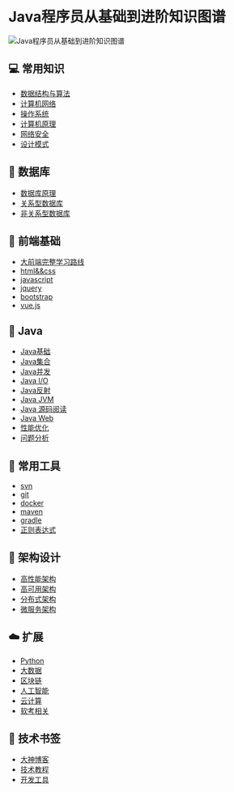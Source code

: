 &nbsp;&nbsp;

# Java程序员从基础到进阶知识图谱
![Java程序员从基础到进阶知识图谱](http://coderzcr.gitee.io/sensor-java-picture/pictures/Java程序员从基础到进阶知识图谱.png)

## 💻 常用知识
- [数据结构与算法](article/basic/dataStructureAndAlgorithm.md)
- [计算机网络](article/basic/network.md)
- [操作系统]()
- [计算机原理](article/basic/principlesOfComputer.md)
- [网络安全]()
- [设计模式]()

## 💾 数据库

- [数据库原理]()
- [关系型数据库]()
- [非关系型数据库]()

## 🎦 前端基础

- [大前端完整学习路线](http://www.codepoet.cn/%E5%A4%A7%E5%89%8D%E7%AB%AF%E5%AE%8C%E6%95%B4%E5%AD%A6%E4%B9%A0%E8%B7%AF%E7%BA%BF/)
- [html&&css](article/front/htmlandcss.md)
- [javascript](article/front/javascript.md)
- [jquery](article/front/jquery.md)
- [bootstrap](article/front/bootstrap.md)
- [vue.js](article/front/vue.js.md)


## 🎨 Java
- [Java基础]()
- [Java集合]()
- [Java并发]()
- [Java I/O]()
- [Java反射]()
- [Java JVM]()
- [Java 源码阅读]()
- [Java Web]()
- [性能优化]()
- [问题分析]()

## 💼 常用工具
- [svn]()
- [git]()
- [docker]()
- [maven]()
- [gradle]()
- [正则表达式](article/tools/regex.md)

## 📖 架构设计
- [高性能架构]()
- [高可用架构]()
- [分布式架构]()
- [微服务架构]()

## ☁️ 扩展
- [Python]()
- [大数据]()
- [区块链]()
- [人工智能]()
- [云计算]()
- [软考相关]()

## 📙 技术书签
- [大神博客](article/bookmark/大神博客.md)
- [技术教程](article/bookmark/技术教程.md)
- [开发工具](article/bookmark/开发工具.md)

